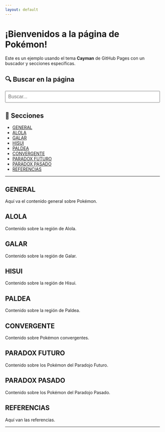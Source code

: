 ```yaml
---
layout: default
---
```

<link rel="stylesheet" href="style.css">

# ¡Bienvenidos a la página de Pokémon!

Este es un ejemplo usando el tema **Cayman** de GitHub Pages con un buscador y secciones específicas.

## 🔍 Buscar en la página

<form action="#" method="get" id="search-form">
  <input type="text" id="search-input" placeholder="Buscar..." oninput="searchContent()" style="width: 100%; padding: 8px; font-size: 16px;">
</form>

## 📁 Secciones

- [GENERAL](#general)
- [ALOLA](#alola)
- [GALAR](#galar)
- [HISUI](#hisui)
- [PALDEA](#paldea)
- [CONVERGENTE](#convergente)
- [PARADOX FUTURO](#paradox-futuro)
- [PARADOX PASADO](#paradox-pasado)
- [REFERENCIAS](#referencias)

---

## GENERAL

Aquí va el contenido general sobre Pokémon.

## ALOLA

Contenido sobre la región de Alola.

## GALAR

Contenido sobre la región de Galar.

## HISUI

Contenido sobre la región de Hisui.

## PALDEA

Contenido sobre la región de Paldea.

## CONVERGENTE

Contenido sobre Pokémon convergentes.

## PARADOX FUTURO

Contenido sobre los Pokémon del Paradojo Futuro.

## PARADOX PASADO

Contenido sobre los Pokémon del Paradojo Pasado.

## REFERENCIAS

Aquí van las referencias.

---

<script>
  function searchContent() {
    const query = document.getElementById("search-input").value.toLowerCase();
    const allSections = document.querySelectorAll("h2, h3, p");

    allSections.forEach(section => {
      if (section.textContent.toLowerCase().includes(query)) {
        section.style.display = "block";
      } else {
        section.style.display = "none";
      }
    });
  }
</script>


